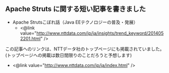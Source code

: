 ## Apache Struts に関する短い記事を書きました


* Apache Strutsこぼれ話（Java EEテクノロジーの普及・発展）
  * <@link value="http://www.nttdata.com/jp/ja/insights/trend_keyword/2014052201.html" />


この記事へのリンクは、NTTデータ社のトップページにも掲載されていました。(トップページへの掲載は数日間限りのことだろうと予想します)

* <@link value="http://www.nttdata.com/jp/ja/index.html" />


